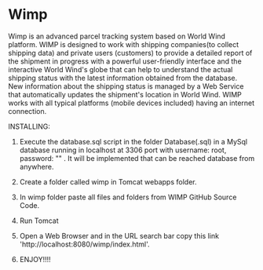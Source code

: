 # Wimp
Wimp is an advanced parcel tracking system based on World Wind platform. WIMP is designed to work with shipping companies(to collect shipping data) and private users (customers) to provide a detailed report of the shipment in progress with a powerful user-friendly interface and the interactive World Wind's globe that can help to understand the actual shipping status with the latest information obtained from the database.  <br/>
New information about the shipping status is managed by a Web Service that automatically updates the shipment's location in World Wind.  WIMP works with all typical platforms (mobile devices included) having an internet connection.


INSTALLING:<br/>
1) Execute the database.sql script in the folder Database(.sql) in a MySql database running in localhost at 3306 port with username: root, password: "" . It will be implemented that can be reached database from anywhere. <br/>
2) Create a folder called wimp in Tomcat webapps folder.<br/>
3) In wimp folder paste all files and folders from WIMP GitHub Source Code.<br/>
4) Run Tomcat<br/>
5) Open a Web Browser and in the URL search bar copy this link 'http://localhost:8080/wimp/index.html'.<br/>

6) ENJOY!!!!
